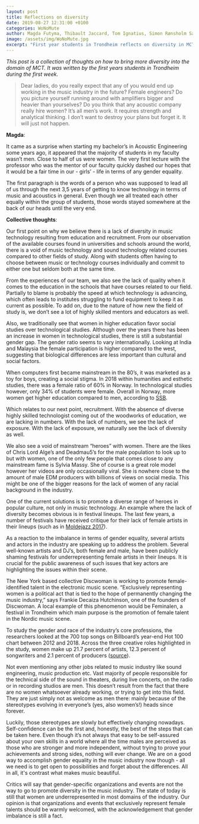 ```yaml
---
layout: post
title: Reflections on diversity
date: 2019-08-27 12:31:00 +0100
categories: WoNoMute
author: Magda Futyma, Thibault Jaccard, Tom Ignatius, Simon Rønsholm Sandvik, Ulrik Antoniussen Halmøy
image: /assets/img/WoNoMute.jpg
excerpt: "First year students in Trondheim reflects on diversity in MCT"
---
```

*This post is a collection of thoughts on how to bring more diversity into the domain of MCT. It was written by the first years students in Trondheim during the first week.*

> Dear ladies, do you really expect that any of you would end up working in the music industry in the future? Female engineers? Do you picture yourself running around with amplifiers bigger and heavier than yourselves? Do you think that any acoustic company really hire women? It’s all men’s work. It requires strength and analytical thinking. I don’t want to destroy your plans but forget it. It will just not happen.

**Magda**:

It came as a surprise when starting my bachelor’s in Acoustic Engineering some years ago, it appeared that the majority of students in my faculty wasn’t men. Close to half of us were women. The very first lecture with the professor who was the mentor of our faculty quickly dashed our hopes that it would be a fair time in our - girls’ - life in terms of any gender equality.

The first paragraph is the words of a person who was supposed to lead all of us through the next 3,5 years of getting to know technology in terms of music and acoustics in general.
Even though we all treated each other equally within the group of students, those words stayed somewhere at the back of our heads until the very end.

**Collective thoughts**:

Our first point on why we believe there is a lack of diversity in music technology resulting from education and recruitment. From our observation of the available courses found in universities and schools around the world, there is a void of music technology and sound technology related courses compared to other fields of study. Along with students often having to choose between music or technology courses individually and commit to either one but seldom both at the same time.

From the experiences of our team, we also see the lack of quality when it comes to the education in the schools that have courses related to our field. Partially to blame is probably the speed at which technology is advancing, which often leads to institutes struggling to fund equipment to keep it as current as possible. To add on, due to the nature of how new the field of study is, we don’t see a lot of highly skilled mentors and educators as well.

Also, we traditionally see that women in higher education favor social studies over technological studies. Although over the years there has been an increase in women in technological studies, there is still a substantial gender gap. The gender ratio seems to vary internationally. Looking at India and Malaysia the female participation is higher compared to the west, suggesting that biological differences are less important than cultural and social factors. 

When computers first became mainstream in the 80’s, it was marketed as a toy for boys, creating a social stigma. In 2018 within humanities and esthetic studies, there was a female ratio of 60% in Norway. In technological studies however, only 34% of students were female. Overall in Norway, more women get higher education compared to men, according to [SSB](https://www.ssb.no/en/utdanning/statistikker/utuvh). 

Which relates to our next point, recruitment. 
With the absence of diverse highly skilled technologist coming out of the woodworks of education, we are lacking in numbers. With the lack of numbers, we see the lack of exposure. With the lack of exposure, we naturally see the lack of diversity as well.

We also see a void of mainstream “heroes” with women. There are the likes of Chris Lord Alge’s and Deadmau5’s for the male population to look up to but with women, one of the only few people that comes close to any mainstream fame is Sylvia Massy. She of course is a great role model however her videos are only occasionally viral. She is nowhere close to the amount of male EDM producers with billions of views on social media. This might be one of the bigger reasons for the lack of women of any racial background in the industry.

One of the current solutions is to promote a diverse range of heroes in popular culture, not only in music technology. An example where the lack of diversity becomes obvious is in festival lineups. The last few years, a number of festivals have received critique for their lack of female artists in their lineups (such as in [Moldejazz 2017](https://www.nrk.no/mr/far-kritikk-for-kvinneandel-1.13591225)). 

As a reaction to the imbalance in terms of gender equality, several artists and actors in the industry are speaking up to address the problem. Several well-known artists and DJ’s, both female and male, have been publicly shaming festivals for underrepresenting female artists in their lineups. It is crucial for the public awareness of such issues that key actors are highlighting the issues within their scene.

The New York based collective Discwoman is working to promote female-identified talent in the electronic music scene. “Exclusively representing women is a political act that is tied to the hope of permanently changing the music industry,” says Frankie Decaiza Hutchinson, one of the founders of Discwoman. A local example of this phenomenon would be Feminalen, a festival in Trondheim which main purpose is the promotion of female talent in the Nordic music scene.

To study the gender and race of the industry’s core professions, the researchers looked at the 700 top songs on Billboard’s year-end Hot 100 chart between 2012 and 2018. Across the three creative roles highlighted in the study, women make up 21.7 percent of artists, 12.3 percent of songwriters and 2.1 percent of producers ([source](https://www.forbes.com/sites/caitlinkelley/2019/02/06/music-industry-study-annenberg-gender-equality/#5473504c5f81)).

Not even mentioning any other jobs related to music industry like sound engineering, music production etc. Vast majority of people responsible for the technical side of the sound in theaters, during live concerts, on the radio or in recording studios are men. This doesn’t result from the fact that there are no women whatsoever already working, or trying to get into this field. They are just simply not as welcome as men there: mainly because of the stereotypes evolving in everyone’s (yes, also women’s!) heads since forever. 

Luckily, those stereotypes are slowly but effectively changing nowadays. Self-confidence can be the first and, honestly, the best of the steps that can be taken here. Even though it’s not always that easy to be self-assured about your own skills in a world where all the time males are perceived as those who are stronger and more independent, without trying to prove your achievements and strong sides, nothing will ever change. We are on a good way to accomplish gender equality in the music industry now though - all we need is to get open to possibilities and forget about the differences. All in all, it's contrast what makes music beautiful. 

Critics will say that gender-specific organizations and events are not the way to go to promote diversity in the music industry. The state of today is still that women are underrepresented in most domains of the industry. Our opinion is that organizations and events that exclusively represent female talents should be warmly welcomed, with the acknowledgement that gender imbalance is still a fact.
